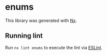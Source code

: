 # enums

This library was generated with [Nx](https://nx.dev).

## Running lint

Run `nx lint enums` to execute the lint via [ESLint](https://eslint.org/).
